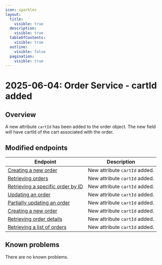 ```yaml
---
icon: sparkles
layout:
  title:
    visible: true
  description:
    visible: true
  tableOfContents:
    visible: true
  outline:
    visible: false
  pagination:
    visible: true
---
```


# 2025-06-04: Order Service - cartId added

## Overview

A new attribute `cartId` has been added to the order object. The new field will have cartId of the cart associated with the order. 

## Modified endpoints

| Endpoint                                                                                                                                                                                            | Description                   |
|-----------------------------------------------------------------------------------------------------------------------------------------------------------------------------------------------------|-------------------------------|
| [Creating a new order](https://developer.emporix.io/api-guides-and-references/orders/order/api-reference/orders-tenant-managed#post-order-v2-tenant-salesorders)                                    | New attribute `cartId` added. |
| [Retrieving orders](https://developer.emporix.io/api-references/api-guides/orders/order/api-reference/orders-tenant-managed)                                                         | New attribute `cartId` added. |
| [Retrieving a specific order by ID](https://developer.emporix.io/api-references/api-guides/orders/order/api-reference/orders-tenant-managed#get-order-v2-tenant-salesorders-orderid) | New attribute `cartId` added. |
| [Updating an order](https://developer.emporix.io/api-references/api-guides/orders/order/api-reference/orders-tenant-managed#put-order-v2-tenant-salesorders-orderid)                 | New attribute `cartId` added. |
| [Partially updating an order](https://developer.emporix.io/api-references/api-guides/orders/order/api-reference/orders-tenant-managed#patch-order-v2-tenant-salesorders-orderid)     | New attribute `cartId` added. |
| [Creating a new order](https://developer.emporix.io/api-references/api-guides/orders/order/api-reference/orders-customer-managed#post-order-v2-tenant-orders)                        | New attribute `cartId` added. |
| [Retrieving order details](https://developer.emporix.io/api-references/api-guides/orders/order/api-reference/orders-customer-managed#get-order-v2-tenant-orders-orderid)             | New attribute `cartId` added. |
| [Retrieving a list of orders](https://developer.emporix.io/api-references/api-guides/orders/order/api-reference/orders-customer-managed#get-order-v2-tenant-orders)                  | New attribute `cartId` added. |

## Known problems

There are no known problems.
